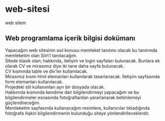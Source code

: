 # web-sitesi
web sitem<br>
## Web programlama içerik bilgisi dokümanı

Yapacağım web sitesinin asıl konusu memleket tanıtımı olacak bu tanıtımda memleketim olan Siirt’i tanıtacağım. 
<br>
Sitede klasik olan; hakkında, iletişim ve login sayfaları bulunacak. Bunlara ek olarak CV ve mirasımız diye iki tane daha sayfa bulunacak.
<br>
CV kısmında table ve div’ler kullanılacak.
<br>
Mirasımız kısmı html elemanları kullanılarak tasarlanacak. İletişim sayfasında form elemanları kullanılacak. 
<br>
Projedeki stil kullanımları ayrı bir dosyada olacak.
<br>
 Hakkımda kısmında kendime dair bilgilendirmeyi yapacağım ve bu bilgilendirmeler esnasında fotoğraflardan yararlanarak betimlemeyi güçlendireceğim.
 <br>
 Memleketim sayfasında kullanacağım resimlere, kullanıcılar tıkladığında fotoğrafa ilişkin bilgilendirmenin bulunduğu siteye yönlendirileceklerdir. 

